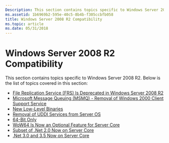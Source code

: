 ```yaml
---
Description: This section contains topics specific to Windows Server 2008 R2.
ms.assetid: 1b6969b2-595e-40c5-8b4b-f305ccbfb058
title: Windows Server 2008 R2 Compatibility
ms.topic: article
ms.date: 05/31/2018
---
```


# Windows Server 2008 R2 Compatibility

This section contains topics specific to Windows Server 2008 R2. Below is the list of topics covered in this section:

-   [File Replication Service (FRS) Is Deprecated in Windows Server 2008 R2](file-replication-service--frs--is-deprecated-in-windows-server-2008-r2.md)
-   [Microsoft Message Queuing (MSMQ) - Removal of Windows 2000 Client Support Service](microsoft-message-queuing--msmq----removal-of-windows-2000-client-support-ser.md)
-   [New Low-Level Binaries](new-low-level-binaries.md)
-   [Removal of UDDI Services from Server OS](removal-of-uddi-services-from-server-os.md)
-   [64-Bit Only](64-bit-only.md)
-   [WoW64 Is Now an Optional Feature for Server Core](wow64-is-now-an-optional-feature-for-server-core.md)
-   [Subset of .Net 2.0 Now on Server Core](subset-of--net-2-0-now-on-server-core.md)
-   [.Net 3.0 and 3.5 Now on Server Core](-net-3-0-and-3-5-now-on-server-core.md)

 

 



